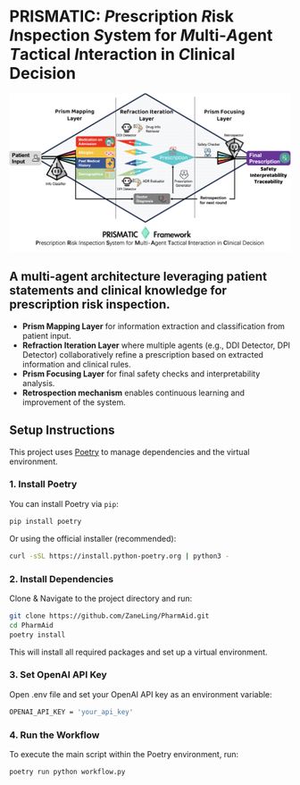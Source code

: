 # PRISMATIC: ***P***rescription ***R***isk ***I***nspection ***S***ystem for ***M***ulti-***A***gent ***T***actical ***I***nteraction in ***C***linical Decision

![](./resources/Prismatic_framework.jpg)

## A multi-agent architecture leveraging patient statements and clinical knowledge for prescription risk inspection. 

- <b>Prism Mapping Layer</b> for information extraction and classification from patient input.
- <b>Refraction Iteration Layer</b> where multiple agents (e.g., DDI Detector, DPI Detector) collaboratively refine a prescription based on extracted information and clinical rules.
- <b>Prism Focusing Layer</b> for final safety checks and interpretability analysis. 
- <b>Retrospection mechanism</b> enables continuous learning and improvement of the system.

## Setup Instructions

This project uses [Poetry](https://python-poetry.org/) to manage dependencies and the virtual environment.

### 1. Install Poetry

You can install Poetry via `pip`:

```bash
pip install poetry
```
Or using the official installer (recommended):
```bash
curl -sSL https://install.python-poetry.org | python3 -
```

### 2. Install Dependencies
Clone & Navigate to the project directory and run:
```bash
git clone https://github.com/ZaneLing/PharmAid.git
cd PharmAid
poetry install
```
This will install all required packages and set up a virtual environment.

### 3. Set OpenAI API Key
Open .env file and set your OpenAI API key as an environment variable:
```bash
OPENAI_API_KEY = 'your_api_key'
```
### 4. Run the Workflow
To execute the main script within the Poetry environment, run:
```bash
poetry run python workflow.py
```